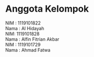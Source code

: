 <h1>Anggota Kelompok</h1>
<div>NIM : 1119101822</div>                   
<div>Nama : Al Hidayah </div>
<div></div>
<div>NIM: 1119101828</div>  
<div>Nama : Alfin Fitrian Akbar</div> 
<div>NIM  : 1119101729</div>
<div>Nama : Ahmad Fatwa<div> 
